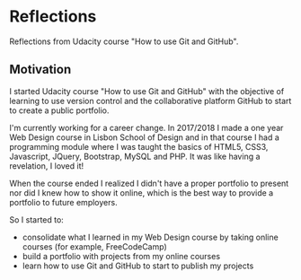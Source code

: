 # Reflections
Reflections from Udacity course "How to use Git and GitHub".

<h2>Motivation</h2>
I started Udacity course "How to use Git and GitHub" with the objective of learning to use version control and the collaborative
platform GitHub to start to create a public portfolio.

I'm currently working for a career change. In 2017/2018 I made a one year Web Design course in Lisbon School of Design and in that course 
I had a programming module where I was taught the basics of HTML5, CSS3, Javascript, JQuery, Bootstrap, MySQL and PHP. It was like having
a revelation, I loved it!

When the course ended I realized I didn't have a proper portfolio to present nor did I knew how to show it online, which is the best way 
to provide a portfolio to future employers.

So I started to:
<ul>
<li>consolidate what I learned in my Web Design course by taking online courses (for example, FreeCodeCamp)</li>
<li>build a portfolio with projects from my online courses</li>
<li>learn how to use Git and GitHub to start to publish my projects</li>
</ul>
